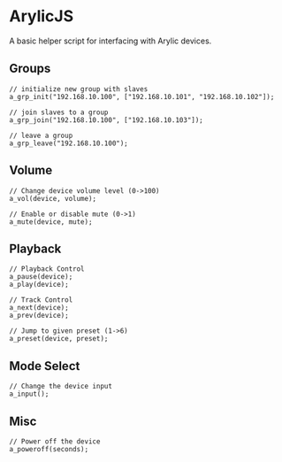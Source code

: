 # ArylicJS

A basic helper script for interfacing with Arylic devices.

## Groups

```
// initialize new group with slaves
a_grp_init("192.168.10.100", ["192.168.10.101", "192.168.10.102"]);

// join slaves to a group
a_grp_join("192.168.10.100", ["192.168.10.103"]);

// leave a group
a_grp_leave("192.168.10.100");
```

## Volume

```
// Change device volume level (0->100)
a_vol(device, volume);

// Enable or disable mute (0->1)
a_mute(device, mute);
```

## Playback

```
// Playback Control
a_pause(device);
a_play(device);

// Track Control
a_next(device);
a_prev(device);

// Jump to given preset (1->6)
a_preset(device, preset);
```

## Mode Select

```
// Change the device input
a_input();
```

## Misc

```
// Power off the device
a_poweroff(seconds);
```

